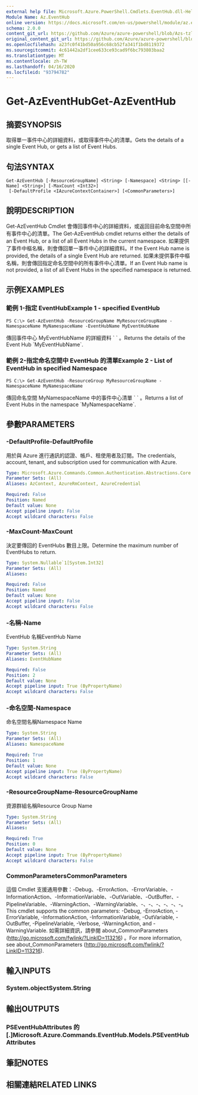 ```yaml
---
external help file: Microsoft.Azure.PowerShell.Cmdlets.EventHub.dll-Help.xml
Module Name: Az.EventHub
online version: https://docs.microsoft.com/en-us/powershell/module/az.eventhub/get-azeventhub
schema: 2.0.0
content_git_url: https://github.com/Azure/azure-powershell/blob/Azs-tzl/src/EventHub/EventHub/help/Get-AzEventHub.md
original_content_git_url: https://github.com/Azure/azure-powershell/blob/Azs-tzl/src/EventHub/EventHub/help/Get-AzEventHub.md
ms.openlocfilehash: a23fc0f41bd50a956c68cb52fa341f1bd8119372
ms.sourcegitcommit: 4c61442a2df1cee633ce93cad9f6bc793803baa2
ms.translationtype: MT
ms.contentlocale: zh-TW
ms.lasthandoff: 04/16/2020
ms.locfileid: "93794782"
---
```

# <span data-ttu-id="b6d32-101">Get-AzEventHub</span><span class="sxs-lookup"><span data-stu-id="b6d32-101">Get-AzEventHub</span></span>

## <span data-ttu-id="b6d32-102">摘要</span><span class="sxs-lookup"><span data-stu-id="b6d32-102">SYNOPSIS</span></span>
<span data-ttu-id="b6d32-103">取得單一事件中心的詳細資料，或取得事件中心的清單。</span><span class="sxs-lookup"><span data-stu-id="b6d32-103">Gets the details of a single Event Hub, or gets a list of Event Hubs.</span></span>

## <span data-ttu-id="b6d32-104">句法</span><span class="sxs-lookup"><span data-stu-id="b6d32-104">SYNTAX</span></span>

```
Get-AzEventHub [-ResourceGroupName] <String> [-Namespace] <String> [[-Name] <String>] [-MaxCount <Int32>]
 [-DefaultProfile <IAzureContextContainer>] [<CommonParameters>]
```

## <span data-ttu-id="b6d32-105">說明</span><span class="sxs-lookup"><span data-stu-id="b6d32-105">DESCRIPTION</span></span>
<span data-ttu-id="b6d32-106">Get-AzEventHub Cmdlet 會傳回事件中心的詳細資料，或返回目前命名空間中所有事件中心的清單。</span><span class="sxs-lookup"><span data-stu-id="b6d32-106">The Get-AzEventHub cmdlet returns either the details of an Event Hub, or a list of all Event Hubs in the current namespace.</span></span>
<span data-ttu-id="b6d32-107">如果提供了事件中樞名稱，則會傳回單一事件中心的詳細資料。</span><span class="sxs-lookup"><span data-stu-id="b6d32-107">If the Event Hub name is provided, the details of a single Event Hub are returned.</span></span>
<span data-ttu-id="b6d32-108">如果未提供事件中樞名稱，則會傳回指定命名空間中的所有事件中心清單。</span><span class="sxs-lookup"><span data-stu-id="b6d32-108">If an Event Hub name is not provided, a list of all Event Hubs in the specified namespace is returned.</span></span>

## <span data-ttu-id="b6d32-109">示例</span><span class="sxs-lookup"><span data-stu-id="b6d32-109">EXAMPLES</span></span>

### <span data-ttu-id="b6d32-110">範例 1-指定 EventHub</span><span class="sxs-lookup"><span data-stu-id="b6d32-110">Example 1 - specified EventHub</span></span>
```
PS C:\> Get-AzEventHub -ResourceGroupName MyResourceGroupName -NamespaceName MyNamespaceName -EventHubName MyEventHubName
```

<span data-ttu-id="b6d32-111">傳回事件中心 MyEventHubName 的詳細資料 \` \` 。</span><span class="sxs-lookup"><span data-stu-id="b6d32-111">Returns the details of the Event Hub \`MyEventHubName\`.</span></span>

### <span data-ttu-id="b6d32-112">範例 2-指定命名空間中 EventHub 的清單</span><span class="sxs-lookup"><span data-stu-id="b6d32-112">Example 2 - List of EventHub in specified Namespace</span></span>
```
PS C:\> Get-AzEventHub -ResourceGroup MyResourceGroupName -NamespaceName MyNamespaceName
```

<span data-ttu-id="b6d32-113">傳回命名空間 MyNamespaceName 中的事件中心清單 \` \` 。</span><span class="sxs-lookup"><span data-stu-id="b6d32-113">Returns a list of Event Hubs in the namespace \`MyNamespaceName\`.</span></span>

## <span data-ttu-id="b6d32-114">參數</span><span class="sxs-lookup"><span data-stu-id="b6d32-114">PARAMETERS</span></span>

### <span data-ttu-id="b6d32-115">-DefaultProfile</span><span class="sxs-lookup"><span data-stu-id="b6d32-115">-DefaultProfile</span></span>
<span data-ttu-id="b6d32-116">用於與 Azure 進行通訊的認證、帳戶、租使用者及訂閱。</span><span class="sxs-lookup"><span data-stu-id="b6d32-116">The credentials, account, tenant, and subscription used for communication with Azure.</span></span>

```yaml
Type: Microsoft.Azure.Commands.Common.Authentication.Abstractions.Core.IAzureContextContainer
Parameter Sets: (All)
Aliases: AzContext, AzureRmContext, AzureCredential

Required: False
Position: Named
Default value: None
Accept pipeline input: False
Accept wildcard characters: False
```

### <span data-ttu-id="b6d32-117">-MaxCount</span><span class="sxs-lookup"><span data-stu-id="b6d32-117">-MaxCount</span></span>
<span data-ttu-id="b6d32-118">決定要傳回的 EventHubs 數目上限。</span><span class="sxs-lookup"><span data-stu-id="b6d32-118">Determine the maximum number of EventHubs to return.</span></span>

```yaml
Type: System.Nullable`1[System.Int32]
Parameter Sets: (All)
Aliases:

Required: False
Position: Named
Default value: None
Accept pipeline input: False
Accept wildcard characters: False
```

### <span data-ttu-id="b6d32-119">-名稱</span><span class="sxs-lookup"><span data-stu-id="b6d32-119">-Name</span></span>
<span data-ttu-id="b6d32-120">EventHub 名稱</span><span class="sxs-lookup"><span data-stu-id="b6d32-120">EventHub Name</span></span>

```yaml
Type: System.String
Parameter Sets: (All)
Aliases: EventHubName

Required: False
Position: 2
Default value: None
Accept pipeline input: True (ByPropertyName)
Accept wildcard characters: False
```

### <span data-ttu-id="b6d32-121">-命名空間</span><span class="sxs-lookup"><span data-stu-id="b6d32-121">-Namespace</span></span>
<span data-ttu-id="b6d32-122">命名空間名稱</span><span class="sxs-lookup"><span data-stu-id="b6d32-122">Namespace Name</span></span>

```yaml
Type: System.String
Parameter Sets: (All)
Aliases: NamespaceName

Required: True
Position: 1
Default value: None
Accept pipeline input: True (ByPropertyName)
Accept wildcard characters: False
```

### <span data-ttu-id="b6d32-123">-ResourceGroupName</span><span class="sxs-lookup"><span data-stu-id="b6d32-123">-ResourceGroupName</span></span>
<span data-ttu-id="b6d32-124">資源群組名稱</span><span class="sxs-lookup"><span data-stu-id="b6d32-124">Resource Group Name</span></span>

```yaml
Type: System.String
Parameter Sets: (All)
Aliases:

Required: True
Position: 0
Default value: None
Accept pipeline input: True (ByPropertyName)
Accept wildcard characters: False
```

### <span data-ttu-id="b6d32-125">CommonParameters</span><span class="sxs-lookup"><span data-stu-id="b6d32-125">CommonParameters</span></span>
<span data-ttu-id="b6d32-126">這個 Cmdlet 支援通用參數：-Debug、-ErrorAction、-ErrorVariable、-InformationAction、-InformationVariable、-OutVariable、-OutBuffer、-PipelineVariable、-WarningAction、-WarningVariable、-、-、-、-、-、-。</span><span class="sxs-lookup"><span data-stu-id="b6d32-126">This cmdlet supports the common parameters: -Debug, -ErrorAction, -ErrorVariable, -InformationAction, -InformationVariable, -OutVariable, -OutBuffer, -PipelineVariable, -Verbose, -WarningAction, and -WarningVariable.</span></span> <span data-ttu-id="b6d32-127">如需詳細資訊，請參閱 about_CommonParameters (http://go.microsoft.com/fwlink/?LinkID=113216) 。</span><span class="sxs-lookup"><span data-stu-id="b6d32-127">For more information, see about_CommonParameters (http://go.microsoft.com/fwlink/?LinkID=113216).</span></span>

## <span data-ttu-id="b6d32-128">輸入</span><span class="sxs-lookup"><span data-stu-id="b6d32-128">INPUTS</span></span>

### <span data-ttu-id="b6d32-129">System.object</span><span class="sxs-lookup"><span data-stu-id="b6d32-129">System.String</span></span>

## <span data-ttu-id="b6d32-130">輸出</span><span class="sxs-lookup"><span data-stu-id="b6d32-130">OUTPUTS</span></span>

### <span data-ttu-id="b6d32-131">PSEventHubAttributes 的 [.]</span><span class="sxs-lookup"><span data-stu-id="b6d32-131">Microsoft.Azure.Commands.EventHub.Models.PSEventHubAttributes</span></span>

## <span data-ttu-id="b6d32-132">筆記</span><span class="sxs-lookup"><span data-stu-id="b6d32-132">NOTES</span></span>

## <span data-ttu-id="b6d32-133">相關連結</span><span class="sxs-lookup"><span data-stu-id="b6d32-133">RELATED LINKS</span></span>
